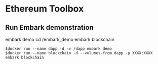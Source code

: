 # Ethereum Toolbox

## Run Embark demonstration


embark demo
cd /embark_demo
embark blockchain


```shell
$docker run --name dapp -d -v /dapp embark demo
$docker run --name blockchain -d --volumes-from dapp -p XXXX:XXXX embark blockchain
```
